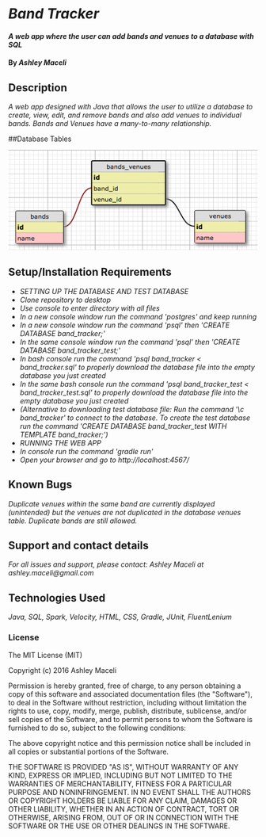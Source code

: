 # _Band Tracker_

#### _A web app where the user can add bands and venues to a database with SQL_

#### By _**Ashley Maceli**_

## Description

_A web app designed with Java that allows the user to utilize a database to create, view, edit, and remove bands and also add venues to individual bands. Bands and Venues have a many-to-many relationship._

##Database Tables

![Database](sqldesigner.png)

## Setup/Installation Requirements

* _SETTING UP THE DATABASE AND TEST DATABASE_
* _Clone repository to desktop_
* _Use console to enter directory with all files_
* _In a new console window run the command 'postgres' and keep running_
* _In a new console window run the command 'psql' then 'CREATE DATABASE band_tracker;'_
* _In the same console window run the command 'psql' then 'CREATE DATABASE band_tracker_test;'_
* _In bash console run the command 'psql band_tracker < band_tracker.sql' to properly download the database file into the empty database you just created_
* _In the same bash console run the command 'psql band_tracker_test < band_tracker_test.sql' to properly download the database file into the empty database you just created_
* _(Alternative to downloading test database file: Run the command '\c band_tracker' to connect to the database. To create the test database run the command 'CREATE DATABASE band_tracker_test WITH TEMPLATE band_tracker;')_
* _RUNNING THE WEB APP_
* _In console run the command 'gradle run'_
* _Open your browser and go to http://localhost:4567/_

## Known Bugs

_Duplicate venues within the same band are currently displayed (unintended) but the venues are not duplicated in the database venues table._
_Duplicate bands are still allowed._

## Support and contact details

_For all issues and support, please contact:
Ashley Maceli at ashley.maceli@gmail.com_

## Technologies Used

_Java, SQL, Spark, Velocity, HTML, CSS, Gradle, JUnit, FluentLenium_

### License

The MIT License (MIT)

Copyright (c) 2016 Ashley Maceli

Permission is hereby granted, free of charge, to any person obtaining a copy
of this software and associated documentation files (the "Software"), to deal
in the Software without restriction, including without limitation the rights
to use, copy, modify, merge, publish, distribute, sublicense, and/or sell
copies of the Software, and to permit persons to whom the Software is
furnished to do so, subject to the following conditions:

The above copyright notice and this permission notice shall be included in all
copies or substantial portions of the Software.

THE SOFTWARE IS PROVIDED "AS IS", WITHOUT WARRANTY OF ANY KIND, EXPRESS OR
IMPLIED, INCLUDING BUT NOT LIMITED TO THE WARRANTIES OF MERCHANTABILITY,
FITNESS FOR A PARTICULAR PURPOSE AND NONINFRINGEMENT. IN NO EVENT SHALL THE
AUTHORS OR COPYRIGHT HOLDERS BE LIABLE FOR ANY CLAIM, DAMAGES OR OTHER
LIABILITY, WHETHER IN AN ACTION OF CONTRACT, TORT OR OTHERWISE, ARISING FROM,
OUT OF OR IN CONNECTION WITH THE SOFTWARE OR THE USE OR OTHER DEALINGS IN THE
SOFTWARE.
